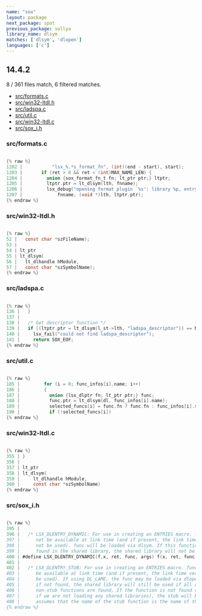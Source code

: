```yaml
---
name: "sox"
layout: package
next_package: spot
previous_package: sollya
library_name: dlsym
matches: ['dlsym', 'dlopen']
languages: ['c']
---
```

## 14.4.2
8 / 361 files match, 6 filtered matches.

 - [src/formats.c](#srcformatsc)
 - [src/win32-ltdl.h](#srcwin32-ltdlh)
 - [src/ladspa.c](#srcladspac)
 - [src/util.c](#srcutilc)
 - [src/win32-ltdl.c](#srcwin32-ltdlc)
 - [src/sox_i.h](#srcsox_ih)

### src/formats.c

```c

{% raw %}
1202 |           "lsx_%.*s_format_fn", (int)(end - start), start);
1203 |       if (ret > 0 && ret < (int)MAX_NAME_LEN) {
1204 |         union {sox_format_fn_t fn; lt_ptr ptr;} ltptr;
1205 |         ltptr.ptr = lt_dlsym(lth, fnname);
1206 |         lsx_debug("opening format plugin `%s': library %p, entry point %p\n",
1207 |             fnname, (void *)lth, ltptr.ptr);
{% endraw %}

```
### src/win32-ltdl.h

```c

{% raw %}
52 |   const char *szFileName);
53 | 
54 | lt_ptr
55 | lt_dlsym(
56 |   lt_dlhandle hModule,
57 |   const char *szSymbolName);
{% endraw %}

```
### src/ladspa.c

```c

{% raw %}
136 |   }
137 | 
138 |   /* Get descriptor function */
139 |   if ((ltptr.ptr = lt_dlsym(l_st->lth, "ladspa_descriptor")) == NULL) {
140 |     lsx_fail("could not find ladspa_descriptor");
141 |     return SOX_EOF;
{% endraw %}

```
### src/util.c

```c

{% raw %}
185 |         for (i = 0; func_infos[i].name; i++)
186 |         {
187 |           union {lsx_dlptr fn; lt_ptr ptr;} func;
188 |           func.ptr = lt_dlsym(dl, func_infos[i].name);
189 |           selected_funcs[i] = func.fn ? func.fn : func_infos[i].stub_func;
190 |           if (!selected_funcs[i])
{% endraw %}

```
### src/win32-ltdl.c

```c

{% raw %}
355 | }
356 | 
357 | lt_ptr
358 | lt_dlsym(
359 |     lt_dlhandle hModule,
360 |     const char *szSymbolName)
{% endraw %}

```
### src/sox_i.h

```c

{% raw %}
395 | 
396 |   /* LSX_DLENTRY_DYNAMIC: For use in creating an ENTRIES macro. func need
397 |      not be available at link time (and if present, the link time version will
398 |      not be used). func will be loaded via dlsym. If this function is not
399 |      found in the shared library, the shared library will not be used. */
400 | #define LSX_DLENTRY_DYNAMIC(f,x, ret, func, args) f(x, ret, func, args, NULL, NULL, func)
401 | 
402 |   /* LSX_DLENTRY_STUB: For use in creating an ENTRIES macro. func need not
403 |      be available at link time (and if present, the link time version will not
404 |      be used). If using DL_LAME, the func may be loaded via dlopen/dlsym, but
405 |      if not found, the shared library will still be used if all of the
406 |      non-stub functions are found. If the function is not found via dlsym (or
407 |      if we are not loading any shared libraries), the stub will be used. This
408 |      assumes that the name of the stub function is the name of the function +
{% endraw %}

```